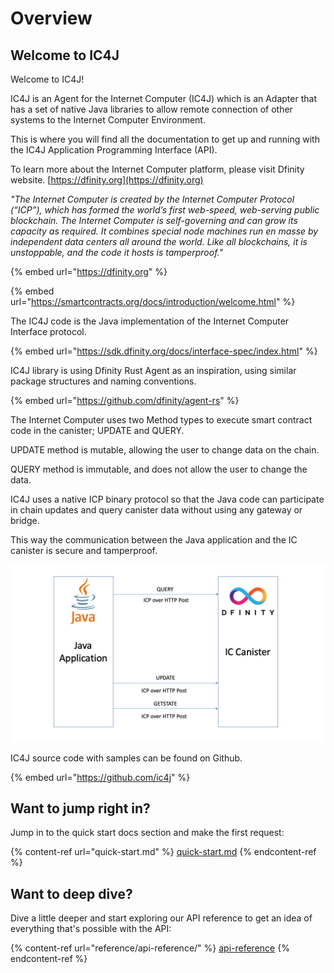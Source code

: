 # Overview

## Welcome to IC4J

Welcome to IC4J!&#x20;

IC4J is an Agent for the Internet Computer (IC4J) which is an Adapter that has a set of native Java libraries to allow remote connection of other systems to the Internet Computer Environment.

This is where you will find all the documentation to get up and running with the IC4J Application Programming Interface (API).

To learn more about the Internet Computer platform, please visit Dfinity website. [https://dfinity.org](https://dfinity.org)

_"The Internet Computer is created by the Internet Computer Protocol (“ICP”), which has formed the world’s first web-speed, web-serving public blockchain. The Internet Computer is self-governing and can grow its capacity as required. It combines special node machines run en masse by independent data centers all around the world. Like all blockchains, it is unstoppable, and the code it hosts is tamperproof."_

{% embed url="https://dfinity.org" %}

{% embed url="https://smartcontracts.org/docs/introduction/welcome.html" %}

The IC4J code is the Java implementation of the Internet Computer Interface protocol.

{% embed url="https://sdk.dfinity.org/docs/interface-spec/index.html" %}

IC4J library is using Dfinity Rust Agent as an inspiration, using similar package structures and naming conventions.

{% embed url="https://github.com/dfinity/agent-rs" %}

The Internet Computer uses two Method types to execute smart contract code in the canister; UPDATE and QUERY.&#x20;

UPDATE method is mutable, allowing the user to change data on the chain.&#x20;

QUERY method is immutable, and does not allow the user to change the data.

&#x20;IC4J uses a native ICP binary protocol so that the Java code can participate in chain updates and query canister data without using any gateway or bridge.&#x20;

This way the communication between the Java application and the IC canister is secure and tamperproof.&#x20;

![](.gitbook/assets/ICPSchema.png)

IC4J source code with samples can be found on Github.

{% embed url="https://github.com/ic4j" %}

## Want to jump right in?

Jump in to the quick start docs section and make the first request:

{% content-ref url="quick-start.md" %}
[quick-start.md](quick-start.md)
{% endcontent-ref %}

## Want to deep dive?

Dive a little deeper and start exploring our API reference to get an idea of everything that's possible with the API:

{% content-ref url="reference/api-reference/" %}
[api-reference](reference/api-reference/)
{% endcontent-ref %}

